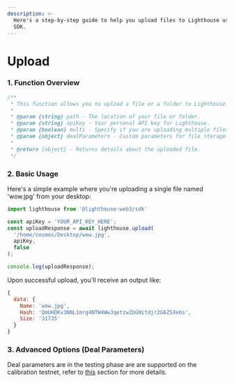```yaml
---
description: >-
  Here's a step-by-step guide to help you upload files to Lighthouse using its
  SDK.
---
```


# Upload

### 1. Function Overview

```javascript
/**
 * This function allows you to upload a file or a folder to Lighthouse.
 * 
 * @param {string} path - The location of your file or folder.
 * @param {string} apiKey - Your personal API key for Lighthouse.
 * @param {boolean} multi - Specify if you are uploading multiple files or folders.
 * @param {object} dealParameters - Custom parameters for file storage deals (see below for more details).
 * 
 * @return {object} - Returns details about the uploaded file.
 */
```

### 2. Basic Usage

Here's a simple example where you're uploading a single file named 'wow.jpg' from your desktop:

```javascript
import lighthouse from '@lighthouse-web3/sdk'

const apiKey = 'YOUR_API_KEY_HERE';
const uploadResponse = await lighthouse.upload(
  '/home/cosmos/Desktop/wow.jpg', 
  apiKey,
  false
);

console.log(uploadResponse);
```

Upon successful upload, you'll receive an output like:

```js
{
  data: {
    Name: 'wow.jpg',
    Hash: 'QmUHDKv3NNL1mrg4NTW4WwJqetzwZbGNitdjr2G6Z5Xe6s',
    Size: '31735'
  }
}
```

### 3. Advanced Options (Deal Parameters)

Deal parameters are in the testing phase are are supported on the calibration testnet, refer to [this](../../filecoin-virtual-machine/deal-parameters.md) section for more details.

